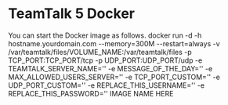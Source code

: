 # TeamTalk 5 Docker

You can start the Docker image as follows.
docker run -d -h hostname.yourdomain.com --memory=300M --restart=always -v /var/teamtalk/files/VOLUME_NAME:/var/teamtalk/files -p TCP_PORT:TCP_PORT/tcp -p UDP_PORT:UDP_PORT/udp -e TEAMTALK_SERVER_NAME='' -e MESSAGE_OF_THE_DAY='' -e MAX_ALLOWED_USERS_SERVER='' -e TCP_PORT_CUSTOM='' -e UDP_PORT_CUSTOM='' -e REPLACE_THIS_USERNAME='' -e REPLACE_THIS_PASSWORD='' IMAGE NAME HERE